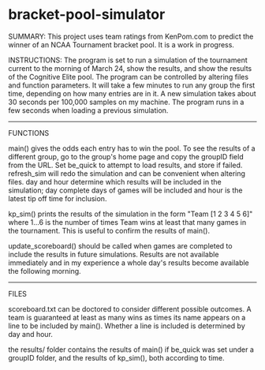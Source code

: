 # bracket-pool-simulator

SUMMARY: This project uses team ratings from KenPom.com to predict the winner of an NCAA Tournament bracket pool. It is a work in progress.

INSTRUCTIONS: The program is set to run a simulation of the tournament current to the morning of March 24, show the results, and show the results of the Cognitive Elite pool. The program can be controlled by altering files and function parameters. It will take a few minutes to run any group the first time, depending on how many entries are in it. A new simulation takes about 30 seconds per 100,000 samples on my machine. The program runs in a few seconds when loading a previous simulation.

-----------------------------------

FUNCTIONS

main() gives the odds each entry has to win the pool. To see the results of a different group, go to the group's home page and copy the groupID field from the URL. Set be_quick to attempt to load results, and store if failed. refresh_sim will redo the simulation and can be convenient when altering files. day and hour determine which results will be included in the simulation; day complete days of games will be included and hour is the latest tip off time for inclusion.

kp_sim() prints the results of the simulation in the form "Team [1 2 3 4 5 6]" where 1...6 is the number of times Team wins at least that many games in the tournament. This is useful to confirm the results of main().

update_scoreboard() should be called when games are completed to include the results in future simulations. Results are not available immediately and in my experience a whole day's results become available the following morning.

-----------------------------------

FILES

scoreboard.txt can be doctored to consider different possible outcomes. A team is guaranteed at least as many wins as times its name appears on a line to be included by main(). Whether a line is included is determined by day and hour.

the results/ folder contains the results of main() if be_quick was set under a groupID folder, and the results of kp_sim(), both according to time.
